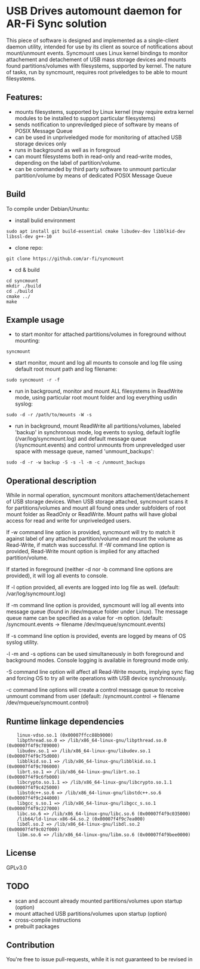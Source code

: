 
# USB Drives automount daemon for AR-Fi Sync solution

This piece of software is designed and implemented as a single-client daemon utility,
intended for use by its client as source of notifications about mount/unmount events.
Syncmount uses Linux kernel bindings to monitor attachement and detachement of USB mass storage devices and mounts found partitions/volumes with filesystems, supported by kernel.
The nature of tasks, run by syncmount, requires root priveledges to be able to mount filesystems.

## Features:

* mounts filesystems, supported by Linux kernel (may require extra kernel modules to be installed to support particular filesystems)
* sends notification to unpreviledged piece of software by means of POSIX Message Queue
* can be used in unpriveledged mode for monitoring of attached USB storage devices only
* runs in background as well as in foregroud
* can mount filesystems both in read-only and read-write modes, depending on the label of partition/volume.
* can be commanded by third party software to unmount particular partition/volume by means of dedicated POSIX Message Queue

## Build

To compile under Debian/Ununtu:

* install bulid environment
```
sudo apt install git build-essential cmake libudev-dev libblkid-dev libssl-dev g++-10
```

* clone repo:
```
git clone https://github.com/ar-fi/syncmount
```

* cd & build
```
cd syncmount
mkdir ./build
cd ./build
cmake ../
make
```

## Example usage

* to start monitor for attached partitions/volumes in foreground without mounting:
```
syncmount
```
* start monitor, mount and log all mounts to console and log file using default root mount path and log filename:
```
sudo syncmount -r -f
```
* run in background, monitor and mount ALL filesystems in ReadWrite mode, using particular root mount folder and log everything usdin syslog:
```
sudo -d -r /path/to/mounts -W -s
```
* run in background, mount ReadWrite all partitions/volumes, labeled 'backup' in synchronous mode, log events to syslog, default logfile (/var/log/syncmount.log) and default message queue (/syncmount.events) and control unmounts from unpreveledged user space with message queue, named 'unmount_backups':
```
sudo -d -r -w backup -S -s -l -m -c /unmount_backups
```


## Operational description

While in normal operation, syncmount monitors attachement/detachement of USB storage devices.
When USB storage attached, syncmount scans it for partitions/volumes and mount all found ones under subfolders of root mount folder as ReadOnly or ReadWrite. Mount paths will have global access for read and write for unpriveledged users. 

If -w command  line option is provided, syncmount will try to match it against label of any attached partition/volume and mount the volume as Read-Write, if match was successful. If -W command line option is provided, Read-Write mount option is implied for any attached partition/volume.

If started in foreground (neither -d nor -b command line options are provided), it will log all
events to console.

If -l option provided, all events are logged into log file as well. (default: /var/log/syncmount.log)

If -m command line option is provided, syncmount will log all events into message 
queue (found in /dev/mqueue folder under Linux). The message queue name can be specified as a value for -m option. (default: /syncmount.events -> filename /dev/mqueue/syncmount.events)

If -s command line option is provided, events are logged by means of OS syslog utility.

-l -m and -s options can be used simultaneously in both foreground and background modes.
Console logging is available in foreground mode only.

-S command line option will affect all Read-Write mounts, implying sync flag and forcing OS to try all write operations with USB device synchronously.

-c command line options will create a control message queue to receive unmount command from user (default: /syncmount.control -> filename /dev/mqueue/syncmount.control)


## Runtime linkage dependencies

```
	linux-vdso.so.1 (0x00007ffcc88b9000)
	libpthread.so.0 => /lib/x86_64-linux-gnu/libpthread.so.0 (0x00007f4f9c789000)
	libudev.so.1 => /lib/x86_64-linux-gnu/libudev.so.1 (0x00007f4f9c75d000)
	libblkid.so.1 => /lib/x86_64-linux-gnu/libblkid.so.1 (0x00007f4f9c706000)
	librt.so.1 => /lib/x86_64-linux-gnu/librt.so.1 (0x00007f4f9c6fb000)
	libcrypto.so.1.1 => /lib/x86_64-linux-gnu/libcrypto.so.1.1 (0x00007f4f9c425000)
	libstdc++.so.6 => /lib/x86_64-linux-gnu/libstdc++.so.6 (0x00007f4f9c244000)
	libgcc_s.so.1 => /lib/x86_64-linux-gnu/libgcc_s.so.1 (0x00007f4f9c227000)
	libc.so.6 => /lib/x86_64-linux-gnu/libc.so.6 (0x00007f4f9c035000)
	/lib64/ld-linux-x86-64.so.2 (0x00007f4f9c7ea000)
	libdl.so.2 => /lib/x86_64-linux-gnu/libdl.so.2 (0x00007f4f9c02f000)
	libm.so.6 => /lib/x86_64-linux-gnu/libm.so.6 (0x00007f4f9bee0000)
```

## License

GPLv3.0

## TODO

* scan and account already mounted partitions/volumes upon startup (option)
* mount attached USB partitions/volumes upon startup (option)
* cross-compile instructions
* prebuilt packages

## Contribution

You're free to issue pull-requests, while it is not guaranteed to be revised in 